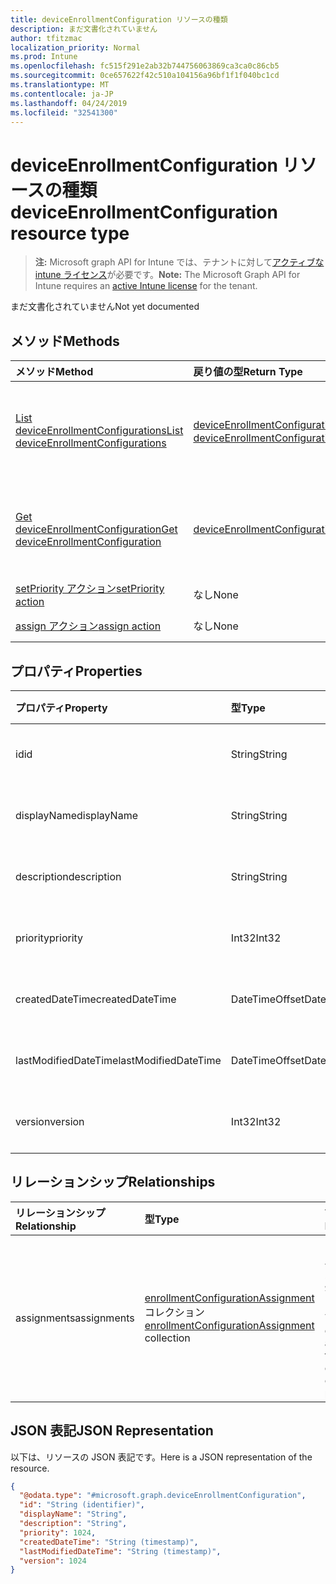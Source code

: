 ```yaml
---
title: deviceEnrollmentConfiguration リソースの種類
description: まだ文書化されていません
author: tfitzmac
localization_priority: Normal
ms.prod: Intune
ms.openlocfilehash: fc515f291e2ab32b744756063869ca3ca0c86cb5
ms.sourcegitcommit: 0ce657622f42c510a104156a96bf1f1f040bc1cd
ms.translationtype: MT
ms.contentlocale: ja-JP
ms.lasthandoff: 04/24/2019
ms.locfileid: "32541300"
---
```

# <a name="deviceenrollmentconfiguration-resource-type"></a><span data-ttu-id="30ced-103">deviceEnrollmentConfiguration リソースの種類</span><span class="sxs-lookup"><span data-stu-id="30ced-103">deviceEnrollmentConfiguration resource type</span></span>

> <span data-ttu-id="30ced-104">**注:** Microsoft graph API for Intune では、テナントに対して[アクティブな intune ライセンス](https://go.microsoft.com/fwlink/?linkid=839381)が必要です。</span><span class="sxs-lookup"><span data-stu-id="30ced-104">**Note:** The Microsoft Graph API for Intune requires an [active Intune license](https://go.microsoft.com/fwlink/?linkid=839381) for the tenant.</span></span>

<span data-ttu-id="30ced-105">まだ文書化されていません</span><span class="sxs-lookup"><span data-stu-id="30ced-105">Not yet documented</span></span>

## <a name="methods"></a><span data-ttu-id="30ced-106">メソッド</span><span class="sxs-lookup"><span data-stu-id="30ced-106">Methods</span></span>
|<span data-ttu-id="30ced-107">メソッド</span><span class="sxs-lookup"><span data-stu-id="30ced-107">Method</span></span>|<span data-ttu-id="30ced-108">戻り値の型</span><span class="sxs-lookup"><span data-stu-id="30ced-108">Return Type</span></span>|<span data-ttu-id="30ced-109">説明</span><span class="sxs-lookup"><span data-stu-id="30ced-109">Description</span></span>|
|:---|:---|:---|
|[<span data-ttu-id="30ced-110">List deviceEnrollmentConfigurations</span><span class="sxs-lookup"><span data-stu-id="30ced-110">List deviceEnrollmentConfigurations</span></span>](../api/intune-onboarding-deviceenrollmentconfiguration-list.md)|<span data-ttu-id="30ced-111">[deviceEnrollmentConfiguration](../resources/intune-onboarding-deviceenrollmentconfiguration.md) コレクション</span><span class="sxs-lookup"><span data-stu-id="30ced-111">[deviceEnrollmentConfiguration](../resources/intune-onboarding-deviceenrollmentconfiguration.md) collection</span></span>|<span data-ttu-id="30ced-112">[deviceEnrollmentConfiguration](../resources/intune-onboarding-deviceenrollmentconfiguration.md) オブジェクトのプロパティとリレーションシップをリストします。</span><span class="sxs-lookup"><span data-stu-id="30ced-112">List properties and relationships of the [deviceEnrollmentConfiguration](../resources/intune-onboarding-deviceenrollmentconfiguration.md) objects.</span></span>|
|[<span data-ttu-id="30ced-113">Get deviceEnrollmentConfiguration</span><span class="sxs-lookup"><span data-stu-id="30ced-113">Get deviceEnrollmentConfiguration</span></span>](../api/intune-onboarding-deviceenrollmentconfiguration-get.md)|[<span data-ttu-id="30ced-114">deviceEnrollmentConfiguration</span><span class="sxs-lookup"><span data-stu-id="30ced-114">deviceEnrollmentConfiguration</span></span>](../resources/intune-onboarding-deviceenrollmentconfiguration.md)|<span data-ttu-id="30ced-115">[deviceEnrollmentConfiguration](../resources/intune-onboarding-deviceenrollmentconfiguration.md) オブジェクトのプロパティとリレーションシップを読み取ります。</span><span class="sxs-lookup"><span data-stu-id="30ced-115">Read properties and relationships of the [deviceEnrollmentConfiguration](../resources/intune-onboarding-deviceenrollmentconfiguration.md) object.</span></span>|
|[<span data-ttu-id="30ced-116">setPriority アクション</span><span class="sxs-lookup"><span data-stu-id="30ced-116">setPriority action</span></span>](../api/intune-onboarding-deviceenrollmentconfiguration-setpriority.md)|<span data-ttu-id="30ced-117">なし</span><span class="sxs-lookup"><span data-stu-id="30ced-117">None</span></span>|<span data-ttu-id="30ced-118">まだ文書化されていません</span><span class="sxs-lookup"><span data-stu-id="30ced-118">Not yet documented</span></span>|
|[<span data-ttu-id="30ced-119">assign アクション</span><span class="sxs-lookup"><span data-stu-id="30ced-119">assign action</span></span>](../api/intune-onboarding-deviceenrollmentconfiguration-assign.md)|<span data-ttu-id="30ced-120">なし</span><span class="sxs-lookup"><span data-stu-id="30ced-120">None</span></span>|<span data-ttu-id="30ced-121">まだ文書化されていません</span><span class="sxs-lookup"><span data-stu-id="30ced-121">Not yet documented</span></span>|

## <a name="properties"></a><span data-ttu-id="30ced-122">プロパティ</span><span class="sxs-lookup"><span data-stu-id="30ced-122">Properties</span></span>
|<span data-ttu-id="30ced-123">プロパティ</span><span class="sxs-lookup"><span data-stu-id="30ced-123">Property</span></span>|<span data-ttu-id="30ced-124">型</span><span class="sxs-lookup"><span data-stu-id="30ced-124">Type</span></span>|<span data-ttu-id="30ced-125">説明</span><span class="sxs-lookup"><span data-stu-id="30ced-125">Description</span></span>|
|:---|:---|:---|
|<span data-ttu-id="30ced-126">id</span><span class="sxs-lookup"><span data-stu-id="30ced-126">id</span></span>|<span data-ttu-id="30ced-127">String</span><span class="sxs-lookup"><span data-stu-id="30ced-127">String</span></span>|<span data-ttu-id="30ced-128">まだ文書化されていません</span><span class="sxs-lookup"><span data-stu-id="30ced-128">Not yet documented</span></span>|
|<span data-ttu-id="30ced-129">displayName</span><span class="sxs-lookup"><span data-stu-id="30ced-129">displayName</span></span>|<span data-ttu-id="30ced-130">String</span><span class="sxs-lookup"><span data-stu-id="30ced-130">String</span></span>|<span data-ttu-id="30ced-131">まだ文書化されていません</span><span class="sxs-lookup"><span data-stu-id="30ced-131">Not yet documented</span></span>|
|<span data-ttu-id="30ced-132">description</span><span class="sxs-lookup"><span data-stu-id="30ced-132">description</span></span>|<span data-ttu-id="30ced-133">String</span><span class="sxs-lookup"><span data-stu-id="30ced-133">String</span></span>|<span data-ttu-id="30ced-134">まだ文書化されていません</span><span class="sxs-lookup"><span data-stu-id="30ced-134">Not yet documented</span></span>|
|<span data-ttu-id="30ced-135">priority</span><span class="sxs-lookup"><span data-stu-id="30ced-135">priority</span></span>|<span data-ttu-id="30ced-136">Int32</span><span class="sxs-lookup"><span data-stu-id="30ced-136">Int32</span></span>|<span data-ttu-id="30ced-137">まだ文書化されていません</span><span class="sxs-lookup"><span data-stu-id="30ced-137">Not yet documented</span></span>|
|<span data-ttu-id="30ced-138">createdDateTime</span><span class="sxs-lookup"><span data-stu-id="30ced-138">createdDateTime</span></span>|<span data-ttu-id="30ced-139">DateTimeOffset</span><span class="sxs-lookup"><span data-stu-id="30ced-139">DateTimeOffset</span></span>|<span data-ttu-id="30ced-140">まだ文書化されていません</span><span class="sxs-lookup"><span data-stu-id="30ced-140">Not yet documented</span></span>|
|<span data-ttu-id="30ced-141">lastModifiedDateTime</span><span class="sxs-lookup"><span data-stu-id="30ced-141">lastModifiedDateTime</span></span>|<span data-ttu-id="30ced-142">DateTimeOffset</span><span class="sxs-lookup"><span data-stu-id="30ced-142">DateTimeOffset</span></span>|<span data-ttu-id="30ced-143">まだ文書化されていません</span><span class="sxs-lookup"><span data-stu-id="30ced-143">Not yet documented</span></span>|
|<span data-ttu-id="30ced-144">version</span><span class="sxs-lookup"><span data-stu-id="30ced-144">version</span></span>|<span data-ttu-id="30ced-145">Int32</span><span class="sxs-lookup"><span data-stu-id="30ced-145">Int32</span></span>|<span data-ttu-id="30ced-146">まだ文書化されていません</span><span class="sxs-lookup"><span data-stu-id="30ced-146">Not yet documented</span></span>|

## <a name="relationships"></a><span data-ttu-id="30ced-147">リレーションシップ</span><span class="sxs-lookup"><span data-stu-id="30ced-147">Relationships</span></span>
|<span data-ttu-id="30ced-148">リレーションシップ</span><span class="sxs-lookup"><span data-stu-id="30ced-148">Relationship</span></span>|<span data-ttu-id="30ced-149">型</span><span class="sxs-lookup"><span data-stu-id="30ced-149">Type</span></span>|<span data-ttu-id="30ced-150">説明</span><span class="sxs-lookup"><span data-stu-id="30ced-150">Description</span></span>|
|:---|:---|:---|
|<span data-ttu-id="30ced-151">assignments</span><span class="sxs-lookup"><span data-stu-id="30ced-151">assignments</span></span>|<span data-ttu-id="30ced-152">[enrollmentConfigurationAssignment](../resources/intune-onboarding-enrollmentconfigurationassignment.md) コレクション</span><span class="sxs-lookup"><span data-stu-id="30ced-152">[enrollmentConfigurationAssignment](../resources/intune-onboarding-enrollmentconfigurationassignment.md) collection</span></span>|<span data-ttu-id="30ced-153">デバイスの構成プロファイルのグループ割り当てのリストです。</span><span class="sxs-lookup"><span data-stu-id="30ced-153">The list of group assignments for the device configuration profile.</span></span>|

## <a name="json-representation"></a><span data-ttu-id="30ced-154">JSON 表記</span><span class="sxs-lookup"><span data-stu-id="30ced-154">JSON Representation</span></span>
<span data-ttu-id="30ced-155">以下は、リソースの JSON 表記です。</span><span class="sxs-lookup"><span data-stu-id="30ced-155">Here is a JSON representation of the resource.</span></span>
<!-- {
  "blockType": "resource",
  "keyProperty": "id",
  "@odata.type": "microsoft.graph.deviceEnrollmentConfiguration"
}
-->
``` json
{
  "@odata.type": "#microsoft.graph.deviceEnrollmentConfiguration",
  "id": "String (identifier)",
  "displayName": "String",
  "description": "String",
  "priority": 1024,
  "createdDateTime": "String (timestamp)",
  "lastModifiedDateTime": "String (timestamp)",
  "version": 1024
}
```



